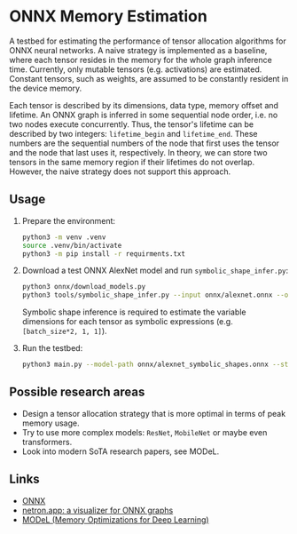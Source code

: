 # ONNX Memory Estimation

A testbed for estimating the performance of tensor allocation algorithms for ONNX neural networks.
A naive strategy is implemented as a baseline, where each tensor resides in the memory for the whole graph inference time.
Currently, only mutable tensors (e.g. activations) are estimated.
Constant tensors, such as weights, are assumed to be constantly resident in the device memory.

Each tensor is described by its dimensions, data type, memory offset and lifetime.
An ONNX graph is inferred in some sequential node order, i.e. no two nodes execute concurrently.
Thus, the tensor's lifetime can be described by two integers: `lifetime_begin` and `lifetime_end`.
These numbers are the sequential numbers of the node that first uses the tensor and the node that last uses it, respectively.
In theory, we can store two tensors in the same memory region if their lifetimes do not overlap.
However, the naive strategy does not support this approach.

## Usage

1. Prepare the environment:

    ```bash
    python3 -m venv .venv
    source .venv/bin/activate
    python3 -m pip install -r requirments.txt
    ```

1. Download a test ONNX AlexNet model and run `symbolic_shape_infer.py`:

    ```bash
    python3 onnx/download_models.py
    python3 tools/symbolic_shape_infer.py --input onnx/alexnet.onnx --output onnx/alexnet_symbolic_shapes.onnx
    ```

    Symbolic shape inference is required to estimate the variable dimensions for each tensor as symbolic expressions (e.g. `[batch_size*2, 1, 1]`).

1. Run the testbed:

    ```bash
    python3 main.py --model-path onnx/alexnet_symbolic_shapes.onnx --strategy naive
    ```

## Possible research areas

- Design a tensor allocation strategy that is more optimal in terms of peak memory usage.
- Try to use more complex models: `ResNet`, `MobileNet` or maybe even transformers.
- Look into modern SoTA research papers, see MODeL.

## Links

- [ONNX](https://onnx.ai/)
- [netron.app: a visualizer for ONNX graphs](https://netron.app)
- [MODeL (Memory Optimizations for Deep Learning)](https://github.com/facebookresearch/MODel_opt)
